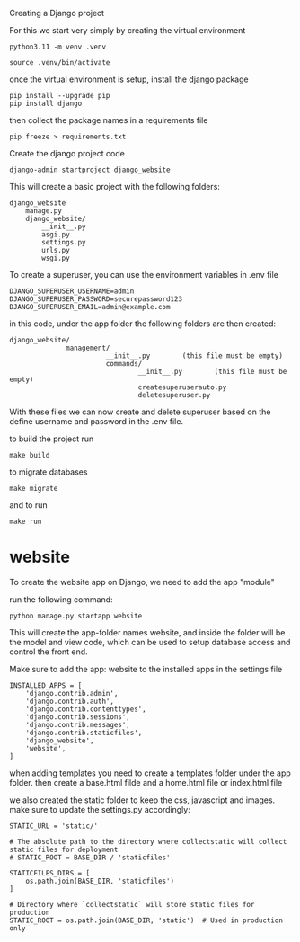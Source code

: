 Creating a Django project

For this we start very simply by creating the virtual environment

```shell
python3.11 -m venv .venv

source .venv/bin/activate
```

once the virtual environment is setup, install the django package

```shell
pip install --upgrade pip
pip install django
```

then collect the package names in a requirements file

```shell
pip freeze > requirements.txt
```

Create the django project code

```shell
django-admin startproject django_website
```

This will create a basic project with the following folders:

```
django_website
    manage.py
    django_website/
        __init__.py
        asgi.py
        settings.py
        urls.py
        wsgi.py
```

To create a superuser, you can use the environment variables in .env file

```
DJANGO_SUPERUSER_USERNAME=admin
DJANGO_SUPERUSER_PASSWORD=securepassword123
DJANGO_SUPERUSER_EMAIL=admin@example.com
```

in this code, under the app folder the following folders are then created:

```
django_website/
              management/
                        __init__.py        (this file must be empty)
                        commands/
                                __init__.py        (this file must be empty)
                                createsuperuserauto.py
                                deletesuperuser.py

```

With these files we can now create and delete superuser based on the define username and password in the .env file.

to build the project run

```
make build
```

to migrate databases

```
make migrate
```

and to run

```
make run
```

# website
To create the website app on Django, we need to add the app "module"

run the following command:

```shell
python manage.py startapp website
```

This will create the app-folder names website, and inside the folder will be the model and view code, which can be used to setup database access and control the front end.

Make sure to add the app: website to the installed apps in the settings file

```
INSTALLED_APPS = [
    'django.contrib.admin',
    'django.contrib.auth',
    'django.contrib.contenttypes',
    'django.contrib.sessions',
    'django.contrib.messages',
    'django.contrib.staticfiles',
    'django_website',
    'website',
]
```

when adding templates you need to create a templates folder under the app folder.
then create a base.html filde and a home.html file or index.html file

we also created the static folder to keep the css, javascript and images.
make sure to update the settings.py accordingly:

```
STATIC_URL = 'static/'

# The absolute path to the directory where collectstatic will collect static files for deployment
# STATIC_ROOT = BASE_DIR / 'staticfiles'

STATICFILES_DIRS = [
    os.path.join(BASE_DIR, 'staticfiles')
]

# Directory where `collectstatic` will store static files for production
STATIC_ROOT = os.path.join(BASE_DIR, 'static')  # Used in production only
```

